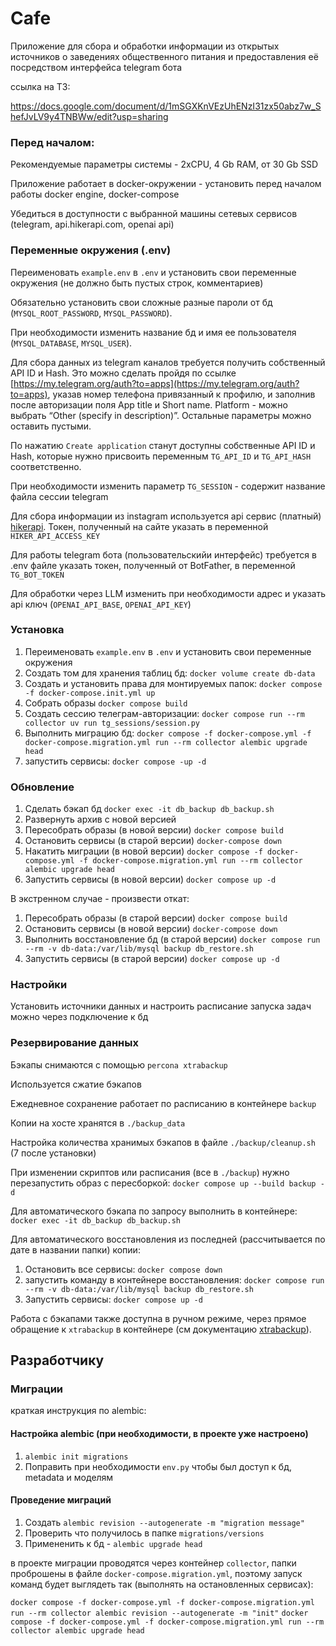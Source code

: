 # Cafe
Приложение для сбора и обработки информации из открытых источников о заведениях общественного питания и предоставления её посредством интерфейса telegram бота

ссылка на ТЗ:

https://docs.google.com/document/d/1mSGXKnVEzUhENzI31zx50abz7w_ShefJvLV9y4TNBWw/edit?usp=sharing

### Перед началом:

Рекомендуемые параметры системы - 2xCPU, 4 Gb RAM, от 30 Gb SSD

Приложение работает в docker-окружении - установить перед началом работы docker engine, docker-compose

Убедиться в доступности с выбранной машины сетевых сервисов (telegram, api.hikerapi.com, openai api)

### Переменные окружения (.env)

Переименовать `example.env` в `.env` и установить свои переменные окружения (не должно быть пустых строк, комментариев)

Обязательно установить свои сложные разные пароли от бд (`MYSQL_ROOT_PASSWORD`, `MYSQL_PASSWORD`).

При необходимости изменить название бд и имя ее пользователя (`MYSQL_DATABASE`, `MYSQL_USER`).

Для сбора данных из telegram каналов требуется получить собственный API ID и Hash. Это можно сделать пройдя по ссылке [https://my.telegram.org/auth?to=apps](https://my.telegram.org/auth?to=apps), указав номер телефона привязанный к профилю, и заполнив после авторизации поля App title и Short name. Platform - можно выбрать “Other (specify in description)”. Остальные параметры можно оставить пустыми.

По нажатию `Create application` станут доступны собственные API ID и Hash, которые нужно присвоить переменным `TG_API_ID` и `TG_API_HASH` соответственно.

При необходимости изменить параметр `TG_SESSION` - содержит название файла сессии telegram


Для сбора информации из instagram используется api сервис (платный) [hikerapi](https://hikerapi.com/p/bkXQlaVe). Токен, полученный на сайте указать в переменной `HIKER_API_ACCESS_KEY`

Для работы telegram бота (пользовательскийи интерфейс) требуется в .env файле указать токен, полученный  от BotFather, в переменной `TG_BOT_TOKEN`

Для обработки через LLM изменить при необходимости адрес и указать api ключ (`OPENAI_API_BASE`, `OPENAI_API_KEY`)

### Установка

1. Переименовать `example.env` в `.env` и установить свои переменные окружения
2. Создать том для хранения таблиц бд: `docker volume create db-data`
3. Создать и установить права для монтируемых папок: `docker compose -f docker-compose.init.yml up`
4. Собрать образы `docker compose build`
5. Создать сессию телеграм-авторизации: `docker compose run --rm collector uv run tg_sessions/session.py`
6. Выполнить миграцию бд: `docker compose -f docker-compose.yml -f docker-compose.migration.yml run --rm collector alembic upgrade head`
7. запустить сервисы: `docker compose -up -d`

### Обновление
1. Сделать бэкап бд
`docker exec -it db_backup db_backup.sh`
2. Развернуть архив с новой версией
3. Пересобрать образы (в новой версии)
`docker compose build`
4. Остановить сервисы (в старой версии)
`docker-compose down`
5. Накатить миграции (в новой версии)
`docker compose -f docker-compose.yml -f docker-compose.migration.yml run --rm collector alembic upgrade head`
6. Запустить сервисы (в новой версии)
`docker compose up -d`

В экстренном случае - произвести откат:
1. Пересобрать образы (в старой версии)
`docker compose build`
2. Остановить сервисы (в новой версии)
`docker-compose down`
5. Выполнить восстановление бд (в старой версии)
`docker compose run --rm -v db-data:/var/lib/mysql backup db_restore.sh`
6. Запустить сервисы (в старой версии)
`docker compose up -d`

### Настройки
Установить источники данных и настроить расписание запуска задач можно через подключение к бд

### Резервирование данных
Бэкапы снимаются с помощью `percona xtrabackup`

Используется сжатие бэкапов

Ежедневное сохранение работает по расписанию в контейнере `backup`

Копии на хосте хранятся в `./backup_data`

Настройка количества хранимых бэкапов в файле `./backup/cleanup.sh` (7 после установки)

При изменении скриптов или расписания (все в `./backup`) нужно перезапустить образ с пересборкой:
`docker compose up --build backup -d`

Для автоматического бэкапа по запросу выполнить в контейнере: `docker exec -it db_backup db_backup.sh`

Для автоматического восстановления из последней (рассчитывается по дате в названии папки) копии:
1. Остановить все сервисы: `docker compose down`
2. запустить команду в контейнере восстановления: `docker compose run --rm -v db-data:/var/lib/mysql backup db_restore.sh`
3. Запустить сервисы: `docker compose up -d`

Работа с бэкапами также доступна в ручном режиме, через прямое обращение к `xtrabackup` в контейнере (см документацию [xtrabackup](https://docs.percona.com/percona-xtrabackup/8.0/index.html)).

## Разработчику

### Миграции
краткая инструкция по alembic:
#### Настройка alembic (при необходимости, в проекте уже настроено)
1. `alembic init migrations`
2. Поправить при необходимости `env.py` чтобы был доступ к бд, metadata и моделям

#### Проведение миграций
1. Создать
`alembic revision --autogenerate -m "migration message"`
2. Проверить что получилось в папке  `migrations/versions`
3. Примененить к бд -  `alembic upgrade head`

в проекте миграции проводятся через контейнер `collector`, папки проброшены в файле `docker-compose.migration.yml`,
поэтому запуск команд будет выглядеть так (выполнять на остановленных сервисах):

`docker compose -f docker-compose.yml -f docker-compose.migration.yml run --rm collector alembic revision --autogenerate -m "init"`
`docker compose -f docker-compose.yml -f docker-compose.migration.yml run --rm collector alembic upgrade head`




